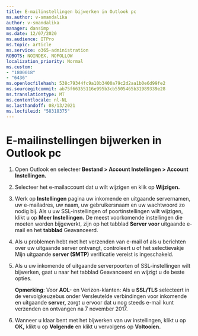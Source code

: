 ```yaml
---
title: E-mailinstellingen bijwerken in Outlook pc
ms.author: v-smandalika
author: v-smandalika
manager: dansimp
ms.date: 12/07/2020
ms.audience: ITPro
ms.topic: article
ms.service: o365-administration
ROBOTS: NOINDEX, NOFOLLOW
localization_priority: Normal
ms.custom:
- "1800018"
- "6436"
ms.openlocfilehash: 538c79344fc9a10b3400a79c2d2aa1b0e6d99fe2
ms.sourcegitcommit: ab75f66355116e995b3cb5505465b31989339e28
ms.translationtype: MT
ms.contentlocale: nl-NL
ms.lasthandoff: 08/13/2021
ms.locfileid: "58318375"
---
```

# <a name="how-to-update-email-settings-in-outlook-for-pc"></a>E-mailinstellingen bijwerken in Outlook pc

1. Open Outlook en selecteer **Bestand > Account Instellingen > Account Instellingen.**

2. Selecteer het e-mailaccount dat u wilt wijzigen en klik op **Wijzigen.** 

3. Werk op **Instellingen** pagina uw inkomende en uitgaande servernamen, uw e-mailadres, uw naam, uw gebruikersnaam en uw wachtwoord zo nodig bij. Als u uw SSL-instellingen of poortinstellingen wilt wijzigen, klikt u op **Meer Instellingen.** De meest voorkomende instellingen die moeten worden bijgewerkt, zijn op het tabblad **Server voor** uitgaande e-mail en het **tabblad** Geavanceerd.

4. Als u problemen hebt met het verzenden van e-mail of als u berichten over uw uitgaande server ontvangt, controleert u of het selectievakje Mijn uitgaande **server (SMTP)** verificatie vereist is ingeschakeld.

5. Als u uw inkomende of uitgaande serverpoorten of  SSL-instellingen wilt bijwerken, gaat u naar het tabblad Geavanceerd en wijzigt u de beste opties.

    **Opmerking**: Voor **AOL-** en Verizon-klanten: Als u **SSL/TLS** selecteert in de vervolgkeuzebus onder Versleutelde verbindingen voor inkomende en uitgaande **server,** zorgt u ervoor dat u nog steeds e-mail kunt verzenden en ontvangen na 7 november 2017.

6. Wanneer u klaar bent met het bijwerken van uw instellingen, klikt u op **OK,** klikt u op **Volgende** en klikt u vervolgens op **Voltooien.**


